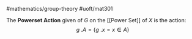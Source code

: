 #mathematics/group-theory #uoft/mat301 

The **Powerset Action** given of $G$ on the [[Power Set]] of $X$ is the action:
$$g \ . A=\{g \ .x=x\in A\} $$